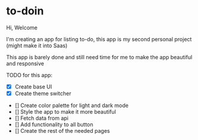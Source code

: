 # to-doin
Hi, Welcome

I'm creating an app for listing to-do, this app is my second personal project (might make it into Saas)

This app is barely done and still need time for me to make the app beautiful and responsive

TODO for this app:
- [x] Create base UI
- [x] Create theme switcher
- [] Create color palette for light and dark mode
- [] Style the app to make it more beautiful
- [] Fetch data from api
- [] Add functionality to all button
- [] Create the rest of the needed pages
